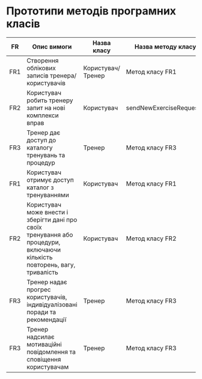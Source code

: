 # Прототипи методів програмних класів
| FR  | Опис вимоги          | Назва класу        | Назва методу класу  |
| --- | -------------------- | ------------------ | ------------------- |
| FR1 | Створення облікових записів тренера/користувачів  |Користувач/Тренер   | Метод класу FR1     |
| FR2 | Користувач робить тренеру запит на нові комплекси вправ   |Користувач    |sendNewExerciseRequest()   |
| FR3 | Тренер дає доступ до каталогу тренувань та процедур|Тренер   | Метод класу FR3     |
| FR1 | Користувач отримує доступ каталог з тренуваннями  | Користувач  | Метод класу FR1     |
| FR2 |Користувач може внести і зберігти дані про своїх тренування або процедури, включаючи кількість повторень, вагу, тривалість   | Користувач    | Метод класу FR2     |
| FR3 | Тренер надає прогрес користувачів, індивідуалізовані поради та рекомендації| Тренер | Метод класу FR3     |
| FR3 | Тренер надсилає мотиваційні повідомлення та сповіщення користувачам|Тренер   | Метод класу FR3     |
